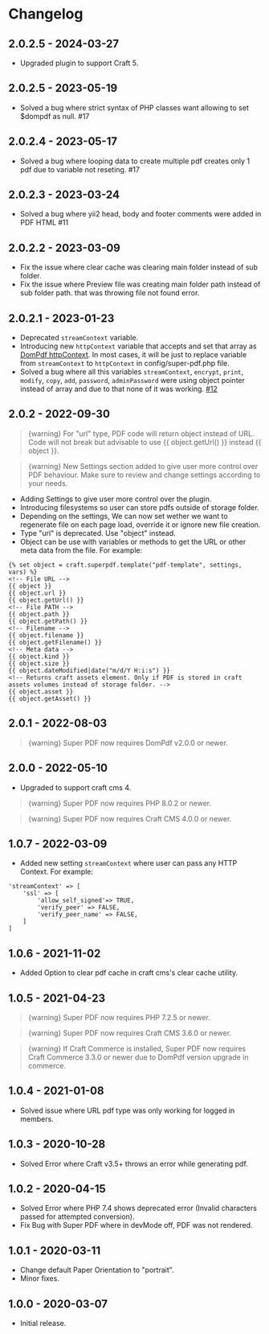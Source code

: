 # Changelog

## 2.0.2.5 - 2024-03-27
- Upgraded plugin to support Craft 5.

## 2.0.2.5 - 2023-05-19
- Solved a bug where strict syntax of PHP classes want allowing to set $dompdf as null. #17

## 2.0.2.4 - 2023-05-17
- Solved a bug where looping data to create multiple pdf creates only 1 pdf due to variable not reseting. #17

## 2.0.2.3 - 2023-03-24
- Solved a bug where yii2 head, body and footer comments were added in PDF HTML #11

## 2.0.2.2 - 2023-03-09
- Fix the issue where clear cache was clearing main folder instead of sub folder.
- Fix the issue where Preview file was creating main folder path instead of sub folder path. that was throwing file not found error.

## 2.0.2.1 - 2023-01-23
- Deprecated `streamContext` variable.
- Introducing new `httpContext` variable that accepts and set that array as [DomPdf httpContext](https://github.com/dompdf/dompdf/pull/2807). In most cases, it will be just to replace variable from `streamContext` to `httpContext` in config/super-pdf.php file.
- Solved a bug where all this variables `streamContext`, `encrypt`, `print`, `modify`, `copy`, `add`, `password`, `adminPassword` were using object pointer instead of array and due to that none of it was working. [#12](https://github.com/amici-infotech/craft-super-pdf/issues/12)

## 2.0.2 - 2022-09-30

> {warning} For "url" type, PDF code will return object instead of URL. Code will not break but advisable to use {{ object.getUrl() }} instead {{ object }}.

> {warning} New Settings section added to give user more control over PDF behaviour. Make sure to review and change settings according to your needs.

- Adding Settings to give user more control over the plugin.
- Introducing filesystems so user can store pdfs outside of storage folder.
- Depending on the settings, We can now set wether we want to regenerate file on each page load, override it or ignore new file creation.
- Type "url" is deprecated. Use "object" instead.
- Object can be use with variables or methods to get the URL or other meta data from the file. For example:
```
{% set object = craft.superpdf.template("pdf-template", settings, vars) %}
<!-- File URL -->
{{ object }}
{{ object.url }}
{{ object.getUrl() }}
<!-- File PATH -->
{{ object.path }}
{{ object.getPath() }}
<!-- Filename -->
{{ object.filename }}
{{ object.getFilename() }}
<!-- Meta data -->
{{ object.kind }}
{{ object.size }}
{{ object.dateModified|date("m/d/Y H:i:s") }}
<!-- Returns craft assets element. Only if PDF is stored in craft assets volumes instead of storage folder. -->
{{ object.asset }}
{{ object.getAsset() }}
```

## 2.0.1 - 2022-08-03
> {warning} Super PDF now requires DomPdf v2.0.0 or newer.

## 2.0.0 - 2022-05-10
- Upgraded to support craft cms 4.

> {warning} Super PDF now requires PHP 8.0.2 or newer.

> {warning} Super PDF now requires Craft CMS 4.0.0 or newer.

## 1.0.7 - 2022-03-09
- Added new setting `streamContext` where user can pass any HTTP Context. For example:
```
'streamContext' => [
    'ssl' => [
        'allow_self_signed'=> TRUE,
        'verify_peer' => FALSE,
        'verify_peer_name' => FALSE,
    ]
]
```

## 1.0.6 - 2021-11-02
- Added Option to clear pdf cache in craft cms's clear cache utility.

## 1.0.5 - 2021-04-23
> {warning} Super PDF now requires PHP 7.2.5 or newer.

> {warning} Super PDF now requires Craft CMS 3.6.0 or newer.

> {warning} If Craft Commerce is installed, Super PDF now requires Craft Commerce 3.3.0 or newer due to DomPdf version upgrade in commerce.

## 1.0.4 - 2021-01-08
- Solved issue where URL pdf type was only working for logged in members.

## 1.0.3 - 2020-10-28
- Solved Error where Craft v3.5+ throws an error while generating pdf.

## 1.0.2 - 2020-04-15
- Solved Error where PHP 7.4 shows deprecated error (Invalid characters passed for attempted conversion).
- Fix Bug with Super PDF where in devMode off, PDF was not rendered.

## 1.0.1 - 2020-03-11
- Change default Paper Orientation to "portrait".
- Minor fixes.

## 1.0.0 - 2020-03-07
- Initial release.
